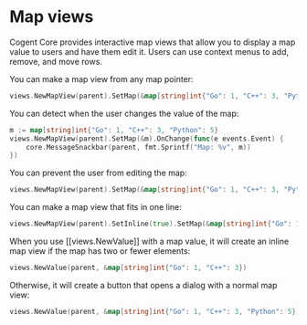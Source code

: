 # Map views

Cogent Core provides interactive map views that allow you to display a map value to users and have them edit it. Users can use context menus to add, remove, and move rows.

You can make a map view from any map pointer:

```Go
views.NewMapView(parent).SetMap(&map[string]int{"Go": 1, "C++": 3, "Python": 5})
```

You can detect when the user changes the value of the map:

```Go
m := map[string]int{"Go": 1, "C++": 3, "Python": 5}
views.NewMapView(parent).SetMap(&m).OnChange(func(e events.Event) {
    core.MessageSnackbar(parent, fmt.Sprintf("Map: %v", m))
})
```

You can prevent the user from editing the map:

```Go
views.NewMapView(parent).SetMap(&map[string]int{"Go": 1, "C++": 3, "Python": 5}).SetReadOnly(true)
```

You can make a map view that fits in one line:

```Go
views.NewMapView(parent).SetInline(true).SetMap(&map[string]int{"Go": 1, "C++": 3})
```

When you use [[views.NewValue]] with a map value, it will create an inline map view if the map has two or fewer elements:

```Go
views.NewValue(parent, &map[string]int{"Go": 1, "C++": 3})
```

Otherwise, it will create a button that opens a dialog with a normal map view:

```Go
views.NewValue(parent, &map[string]int{"Go": 1, "C++": 3, "Python": 5})
```
